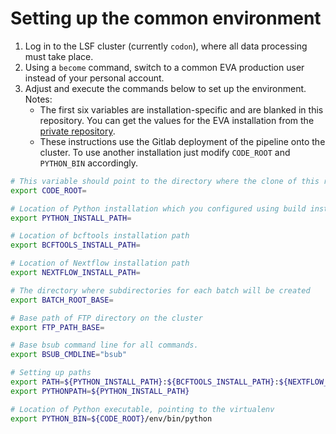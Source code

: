# Setting up the common environment

1. Log in to the LSF cluster (currently `codon`), where all data processing must take place.
1. Using a `become` command, switch to a common EVA production user instead of your personal account.
1. Adjust and execute the commands below to set up the environment. Notes:
    - The first six variables are installation-specific and are blanked in this repository. You can get the values for the EVA installation from the [private repository](https://github.com/EBIvariation/configuration/blob/master/open-targets-configuration.md).
    - These instructions use the Gitlab deployment of the pipeline onto the cluster. To use another installation just modify `CODE_ROOT` and `PYTHON_BIN` accordingly.

```bash
# This variable should point to the directory where the clone of this repository is located on the cluster
export CODE_ROOT=

# Location of Python installation which you configured using build instructions
export PYTHON_INSTALL_PATH=

# Location of bcftools installation path
export BCFTOOLS_INSTALL_PATH=

# Location of Nextflow installation path
export NEXTFLOW_INSTALL_PATH=

# The directory where subdirectories for each batch will be created
export BATCH_ROOT_BASE=

# Base path of FTP directory on the cluster
export FTP_PATH_BASE=

# Base bsub command line for all commands.
export BSUB_CMDLINE="bsub"

# Setting up paths
export PATH=${PYTHON_INSTALL_PATH}:${BCFTOOLS_INSTALL_PATH}:${NEXTFLOW_INSTALL_PATH}:$PATH
export PYTHONPATH=${PYTHON_INSTALL_PATH}

# Location of Python executable, pointing to the virtualenv
export PYTHON_BIN=${CODE_ROOT}/env/bin/python
```
